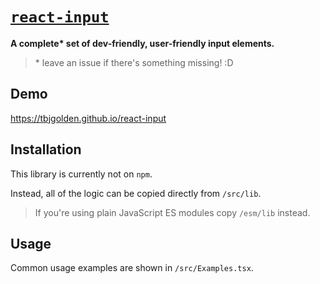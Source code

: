 # [`react-input`](https://tbjgolden.github.io/react-input)

**A complete\* set of dev-friendly, user-friendly input elements.**

> \* leave an issue if there's something missing! :D

## Demo

https://tbjgolden.github.io/react-input

## Installation

This library is currently not on `npm`.

Instead, all of the logic can be copied directly from `/src/lib`.

> If you're using plain JavaScript ES modules
> copy `/esm/lib` instead.

## Usage

Common usage examples are shown in `/src/Examples.tsx`.
